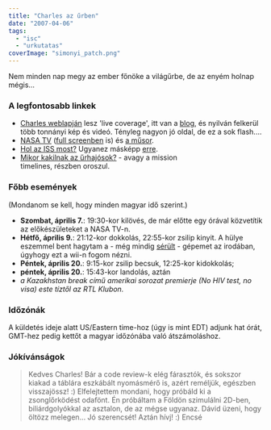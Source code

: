```yaml
---
title: "Charles az űrben"
date: "2007-04-06"
tags: 
  - "isc"
  - "urkutatas"
coverImage: "simonyi_patch.png"
---
```


Nem minden nap megy az ember főnöke a világűrbe, de az enyém holnap mégis...

### A legfontosabb linkek

- [Charles weblapján](http://www.charlesinspace.com/) lesz 'live coverage', itt van a [blog](http://blog.charlesinspace.com/), és nyilván felkerül több tonnányi kép és videó. Tényleg nagyon jó oldal, de ez a sok flash....
- [NASA TV](http://www.nasa.gov/multimedia/nasatv/live_tv.html) ([full screenben](http://www.nasa.gov/55644main_NASATV_Windows.asx) is) és [a műsor](http://www.nasa.gov/multimedia/nasatv/MM_NTV_Breaking.html).
- [Hol az ISS most?](http://spaceflight.nasa.gov/realdata/tracking/index.html) Ugyanez másképp [erre](http://www.n2yo.com/?s=25544).
- [Mikor kakilnak az űrhajósok?](http://www.nasa.gov/mission_pages/station/timelines/index.html) - avagy a mission timelines, részben oroszul.

### Főbb események

(Mondanom se kell, hogy minden magyar idő szerint.)

- **Szombat, április 7.**: 19:30-kor kilövés, de már előtte egy órával közvetítik az előkészületeket a NASA TV-n.
- **Hétfő, április 9.**: 21:12-kor dokkolás, 22:55-kor zsilip kinyit. A hülye eszemmel bent hagytam a - még mindig [sérült](https://csokavar.hu/blog/2007/02/22/eltorott-a-ctrl/) - gépemet az irodában, úgyhogy ezt a wii-n fogom nézni.
- **Péntek, április 20.**: 9:15-kor zsilip becsuk, 12:25-kor kidokkolás;
- **péntek, április 20.**: 15:43-kor landolás, aztán
- _a Kazakhstan break című amerikai sorozat premierje (No HIV test, no visa) este tíztől az RTL Klubon._

### Időzónák

A küldetés ideje alatt US/Eastern time-hoz (úgy is mint EDT) adjunk hat órát, GMT-hez pedig kettőt a magyar időzónába való átszámoláshoz.

### Jókívánságok

> Kedves Charles! Bár a code review-k elég fárasztók, és sokszor kiakad a táblára eszkábált nyomásmérő is, azért reméljük, egészben visszajössz! :) Elfelejtettem mondani, hogy próbáld ki a zsonglőrködést odafönt. Én próbáltam a Földön szimulálni 2D-ben, biliárdgolyókkal az asztalon, de az mégse ugyanaz. Dávid üzeni, hogy öltözz melegen... Jó szerencsét! Aztán hívj! :) Encsé
